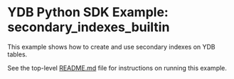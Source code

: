 # YDB Python SDK Example: secondary_indexes_builtin

This example shows how to create and use secondary indexes on YDB tables.

See the top-level [README.md](../README.md) file for instructions on running this example.
